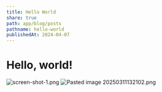 ```yaml
---
title: Hello World
share: true
path: app/blog/posts
pathname: hello-world
publishedAt: 2024-04-07
---
```


# Hello, world!

![screen-shot-1.png](/images/screen-shot-1.png)
![Pasted image 20250311132102.png](/images/Pasted%20image%2020250311132102.png)